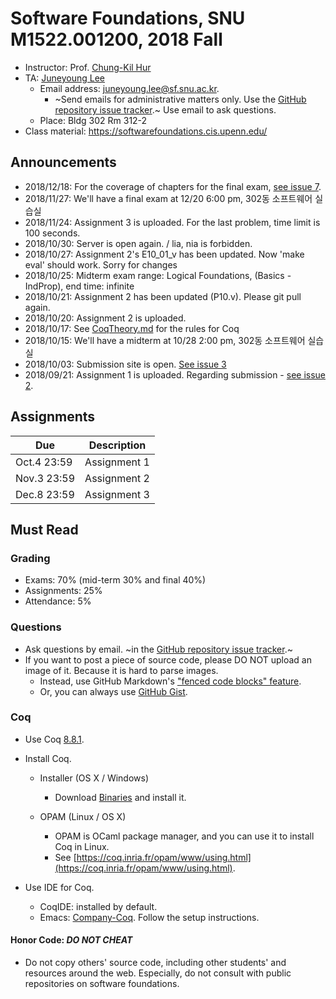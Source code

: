 # Software Foundations, SNU M1522.001200, 2018 Fall

- Instructor: Prof. [Chung-Kil Hur](http://sf.snu.ac.kr/gil.hur)
- TA: [Juneyoung Lee](http://sf.snu.ac.kr/juneyoung.lee)
    + Email address: [juneyoung.lee@sf.snu.ac.kr](mailto:juneyoung.lee@sf.snu.ac.kr).
        * ~Send emails for administrative matters only. Use the [GitHub repository issue tracker](https://github.com/snu-sf-class/sf201802/issues).~ Use email to ask questions.
    + Place: Bldg 302 Rm 312-2
- Class material: https://softwarefoundations.cis.upenn.edu/

## Announcements

- 2018/12/18: For the coverage of chapters for the final exam, [see issue 7](https://github.com/snu-sf-class/sf201802/issues/7).
- 2018/11/27: We'll have a final exam at 12/20 6:00 pm, 302동 소프트웨어 실습실
- 2018/11/24: Assignment 3 is uploaded. For the last problem, time limit is 100 seconds.
- 2018/10/30: Server is open again. / lia, nia is forbidden.
- 2018/10/27: Assignment 2's E10_01_v has been updated. Now 'make eval' should work. Sorry for changes
- 2018/10/25: Midterm exam range: Logical Foundations, (Basics - IndProp), end time: infinite
- 2018/10/21: Assignment 2 has been updated (P10.v). Please git pull again.
- 2018/10/20: Assignment 2 is uploaded.
- 2018/10/17: See [CoqTheory.md](CoqTheory.md) for the rules for Coq
- 2018/10/15: We'll have a midterm at 10/28 2:00 pm, 302동 소프트웨어 실습실
- 2018/10/03: Submission site is open. [See issue 3](https://github.com/snu-sf-class/sf201802/issues/3)
- 2018/09/21: Assignment 1 is uploaded. Regarding submission - [see issue 2](https://github.com/snu-sf-class/sf201802/issues/3).

## Assignments

| Due        	| Description                   	 	 	 	 	 	 	 	 	 	 	 	 	 	|
|------------	|-----------------------------------------------------------------------------------
| Oct.4 23:59  	| Assignment 1                   	 	 	 	 	 	 	 	 	 	 	 	 	 	|
| Nov.3 23:59  	| Assignment 2                   	 	 	 	 	 	 	 	 	 	 	 	 	 	|
| Dec.8 23:59   | Assignment 3                                              |

## Must Read

### Grading

- Exams: 70% (mid-term 30% and final 40%)
- Assignments: 25%
- Attendance: 5%

### Questions

- Ask questions by email. ~in the [GitHub repository issue tracker](https://github.com/snu-sf-class/sf201802/issues).~
- If you want to post a piece of source code, please DO NOT upload an image of it. Because it is hard to parse images.
    + Instead, use GitHub Markdown's ["fenced code blocks" feature](https://help.github.com/articles/github-flavored-markdown/#fenced-code-blocks).
    + Or, you can always use [GitHub Gist](https://gist.github.com/).

### Coq

- Use Coq [8.8.1](https://coq.inria.fr).

- Install Coq.
    + Installer (OS X / Windows)
        * Download [Binaries](https://coq.inria.fr/download) and install it.

    + OPAM (Linux / OS X)
        * OPAM is OCaml package manager, and you can use it to install Coq in Linux.
        * See [https://coq.inria.fr/opam/www/using.html](https://coq.inria.fr/opam/www/using.html).

- Use IDE for Coq.
    + CoqIDE: installed by default.
    + Emacs: [Company-Coq](https://github.com/cpitclaudel/company-coq). Follow the setup instructions.

#### Honor Code: *DO NOT CHEAT*

- Do not copy others' source code, including other students' and resources around the web. Especially, do not consult with public repositories on software foundations.
